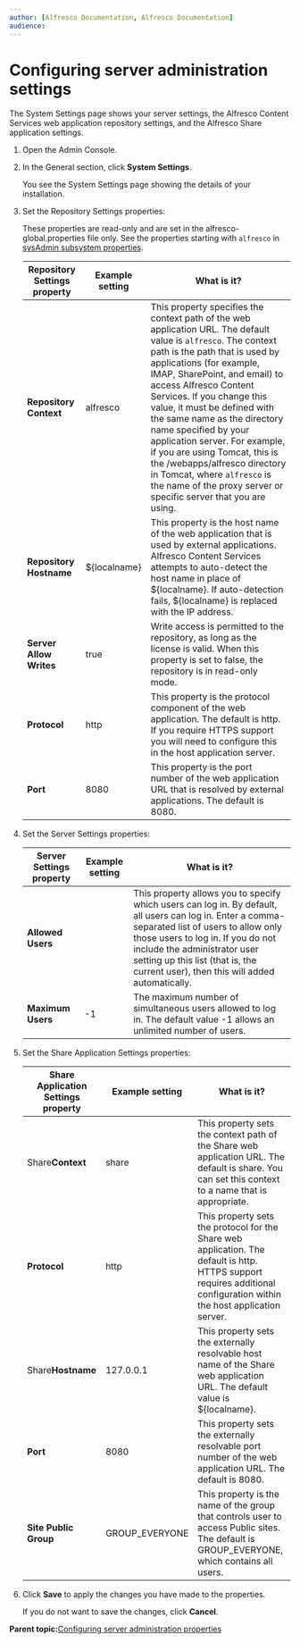 ```yaml
---
author: [Alfresco Documentation, Alfresco Documentation]
audience: 
---
```


# Configuring server administration settings

The System Settings page shows your server settings, the Alfresco Content Services web application repository settings, and the Alfresco Share application settings.

1.  Open the Admin Console.

2.  In the General section, click **System Settings**.

    You see the System Settings page showing the details of your installation.

3.  Set the Repository Settings properties:

    These properties are read-only and are set in the alfresco-global.properties file only. See the properties starting with `alfresco` in [sysAdmin subsystem properties](../concepts/sysadmin-subsystem-props.md).

    |Repository Settings property|Example setting|What is it?|
    |----------------------------|---------------|-----------|
    |**Repository Context**|alfresco|This property specifies the context path of the web application URL. The default value is `alfresco`. The context path is the path that is used by applications \(for example, IMAP, SharePoint, and email\) to access Alfresco Content Services. If you change this value, it must be defined with the same name as the directory name specified by your application server. For example, if you are using Tomcat, this is the /webapps/alfresco directory in Tomcat, where `alfresco` is the name of the proxy server or specific server that you are using.|
    |**Repository Hostname**|$\{localname\}|This property is the host name of the web application that is used by external applications. Alfresco Content Services attempts to auto-detect the host name in place of $\{localname\}. If auto-detection fails, $\{localname\} is replaced with the IP address.|
    |**Server Allow Writes**|true|Write access is permitted to the repository, as long as the license is valid. When this property is set to false, the repository is in read-only mode.|
    |**Protocol**|http|This property is the protocol component of the web application. The default is http. If you require HTTPS support you will need to configure this in the host application server.|
    |**Port**|8080|This property is the port number of the web application URL that is resolved by external applications. The default is 8080.|

4.  Set the Server Settings properties:

    |Server Settings property|Example setting|What is it?|
    |------------------------|---------------|-----------|
    |**Allowed Users**| |This property allows you to specify which users can log in. By default, all users can log in. Enter a comma-separated list of users to allow only those users to log in. If you do not include the administrator user setting up this list \(that is, the current user\), then this will added automatically.|
    |**Maximum Users**|-1|The maximum number of simultaneous users allowed to log in. The default value -1 allows an unlimited number of users.|

5.  Set the Share Application Settings properties:

    |Share Application Settings property|Example setting|What is it?|
    |-----------------------------------|---------------|-----------|
    |Share**Context**|share|This property sets the context path of the Share web application URL. The default is share. You can set this context to a name that is appropriate.|
    |**Protocol**|http|This property sets the protocol for the Share web application. The default is http. HTTPS support requires additional configuration within the host application server.|
    |Share**Hostname**|127.0.0.1|This property sets the externally resolvable host name of the Share web application URL. The default value is $\{localname\}.|
    |**Port**|8080|This property sets the externally resolvable port number of the web application URL. The default is 8080.|
    |**Site Public Group**|GROUP\_EVERYONE|This property is the name of the group that controls user to access Public sites. The default is GROUP\_EVERYONE, which contains all users.|

6.  Click **Save** to apply the changes you have made to the properties.

    If you do not want to save the changes, click **Cancel**.


**Parent topic:**[Configuring server administration properties](../concepts/sysadmin-subsystem-intro.md)

